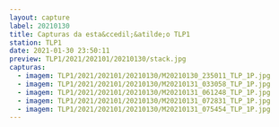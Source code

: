 ```yaml
---
layout: capture
label: 20210130
title: Capturas da esta&ccedil;&atilde;o TLP1
station: TLP1
date: 2021-01-30 23:50:11
preview: TLP1/2021/202101/20210130/stack.jpg
capturas:
  - imagem: TLP1/2021/202101/20210130/M20210130_235011_TLP_1P.jpg
  - imagem: TLP1/2021/202101/20210130/M20210131_033058_TLP_1P.jpg
  - imagem: TLP1/2021/202101/20210130/M20210131_061248_TLP_1P.jpg
  - imagem: TLP1/2021/202101/20210130/M20210131_072831_TLP_1P.jpg
  - imagem: TLP1/2021/202101/20210130/M20210131_075454_TLP_1P.jpg
---
```

